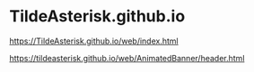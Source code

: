 # TildeAsterisk.github.io
https://TildeAsterisk.github.io/web/index.html

https://tildeasterisk.github.io/web/AnimatedBanner/header.html
